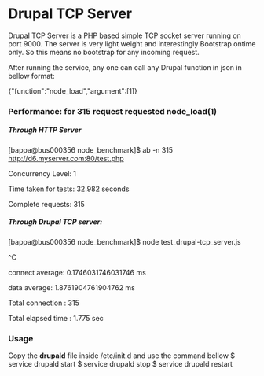 Drupal TCP Server
=================

Drupal TCP Server is a PHP based simple TCP socket server running on port 9000. The server is very light weight and interestingly Bootstrap ontime only. So this means no bootstrap for any incoming request.

After running the service, any one can call any Drupal function in json in bellow format:

{"function":"node_load","argument":[1]}

### Performance: for 315 request requested node_load(1)
##### Through HTTP Server
[bappa@bus000356 node_benchmark]$ ab -n 315 http://d6.myserver.com:80/test.php

Concurrency Level:      1

Time taken for tests:   32.982 seconds

Complete requests:      315

##### Through Drupal TCP server:
[bappa@bus000356 node_benchmark]$ node test_drupal-tcp_server.js

^C

connect average: 0.1746031746031746 ms

data average: 1.8761904761904762 ms

Total connection : 315

Total elapsed time : 1.775 sec

### Usage
Copy the **drupald** file inside /etc/init.d and use the command bellow
$ service drupald start
$ service drupald stop
$ service drupald restart
